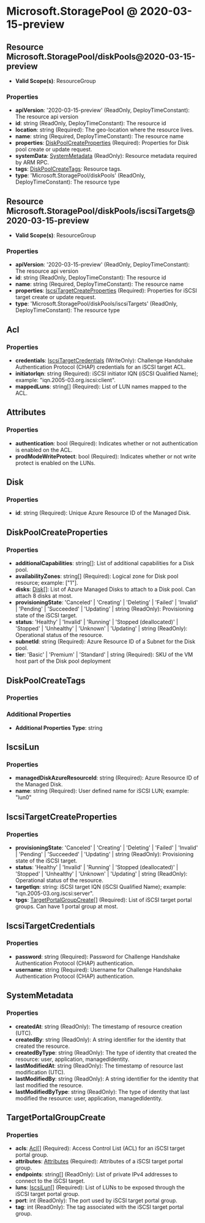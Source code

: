 # Microsoft.StoragePool @ 2020-03-15-preview

## Resource Microsoft.StoragePool/diskPools@2020-03-15-preview
* **Valid Scope(s)**: ResourceGroup
### Properties
* **apiVersion**: '2020-03-15-preview' (ReadOnly, DeployTimeConstant): The resource api version
* **id**: string (ReadOnly, DeployTimeConstant): The resource id
* **location**: string (Required): The geo-location where the resource lives.
* **name**: string (Required, DeployTimeConstant): The resource name
* **properties**: [DiskPoolCreateProperties](#diskpoolcreateproperties) (Required): Properties for Disk pool create or update request.
* **systemData**: [SystemMetadata](#systemmetadata) (ReadOnly): Resource metadata required by ARM RPC.
* **tags**: [DiskPoolCreateTags](#diskpoolcreatetags): Resource tags.
* **type**: 'Microsoft.StoragePool/diskPools' (ReadOnly, DeployTimeConstant): The resource type

## Resource Microsoft.StoragePool/diskPools/iscsiTargets@2020-03-15-preview
* **Valid Scope(s)**: ResourceGroup
### Properties
* **apiVersion**: '2020-03-15-preview' (ReadOnly, DeployTimeConstant): The resource api version
* **id**: string (ReadOnly, DeployTimeConstant): The resource id
* **name**: string (Required, DeployTimeConstant): The resource name
* **properties**: [IscsiTargetCreateProperties](#iscsitargetcreateproperties) (Required): Properties for iSCSI target create or update request.
* **type**: 'Microsoft.StoragePool/diskPools/iscsiTargets' (ReadOnly, DeployTimeConstant): The resource type

## Acl
### Properties
* **credentials**: [IscsiTargetCredentials](#iscsitargetcredentials) (WriteOnly): Challenge Handshake Authentication Protocol (CHAP) credentials for an iSCSI target ACL.
* **initiatorIqn**: string (Required): iSCSI initiator IQN (iSCSI Qualified Name); example: "iqn.2005-03.org.iscsi:client".
* **mappedLuns**: string[] (Required): List of LUN names mapped to the ACL.

## Attributes
### Properties
* **authentication**: bool (Required): Indicates whether or not authentication is enabled on the ACL.
* **prodModeWriteProtect**: bool (Required): Indicates whether or not write protect is enabled on the LUNs.

## Disk
### Properties
* **id**: string (Required): Unique Azure Resource ID of the Managed Disk.

## DiskPoolCreateProperties
### Properties
* **additionalCapabilities**: string[]: List of additional capabilities for a Disk pool.
* **availabilityZones**: string[] (Required): Logical zone for Disk pool resource; example: ["1"].
* **disks**: [Disk](#disk)[]: List of Azure Managed Disks to attach to a Disk pool. Can attach 8 disks at most.
* **provisioningState**: 'Canceled' | 'Creating' | 'Deleting' | 'Failed' | 'Invalid' | 'Pending' | 'Succeeded' | 'Updating' | string (ReadOnly): Provisioning state of the iSCSI target.
* **status**: 'Healthy' | 'Invalid' | 'Running' | 'Stopped (deallocated)' | 'Stopped' | 'Unhealthy' | 'Unknown' | 'Updating' | string (ReadOnly): Operational status of the resource.
* **subnetId**: string (Required): Azure Resource ID of a Subnet for the Disk pool.
* **tier**: 'Basic' | 'Premium' | 'Standard' | string (Required): SKU of the VM host part of the Disk pool deployment

## DiskPoolCreateTags
### Properties
### Additional Properties
* **Additional Properties Type**: string

## IscsiLun
### Properties
* **managedDiskAzureResourceId**: string (Required): Azure Resource ID of the Managed Disk.
* **name**: string (Required): User defined name for iSCSI LUN; example: "lun0"

## IscsiTargetCreateProperties
### Properties
* **provisioningState**: 'Canceled' | 'Creating' | 'Deleting' | 'Failed' | 'Invalid' | 'Pending' | 'Succeeded' | 'Updating' | string (ReadOnly): Provisioning state of the iSCSI target.
* **status**: 'Healthy' | 'Invalid' | 'Running' | 'Stopped (deallocated)' | 'Stopped' | 'Unhealthy' | 'Unknown' | 'Updating' | string (ReadOnly): Operational status of the resource.
* **targetIqn**: string: iSCSI target IQN (iSCSI Qualified Name); example: "iqn.2005-03.org.iscsi:server".
* **tpgs**: [TargetPortalGroupCreate](#targetportalgroupcreate)[] (Required): List of iSCSI target portal groups. Can have 1 portal group at most.

## IscsiTargetCredentials
### Properties
* **password**: string (Required): Password for Challenge Handshake Authentication Protocol (CHAP) authentication.
* **username**: string (Required): Username for Challenge Handshake Authentication Protocol (CHAP) authentication.

## SystemMetadata
### Properties
* **createdAt**: string (ReadOnly): The timestamp of resource creation (UTC).
* **createdBy**: string (ReadOnly): A string identifier for the identity that created the resource.
* **createdByType**: string (ReadOnly): The type of identity that created the resource: user, application, managedIdentity.
* **lastModifiedAt**: string (ReadOnly): The timestamp of resource last modification (UTC).
* **lastModifiedBy**: string (ReadOnly): A string identifier for the identity that last modified the resource.
* **lastModifiedByType**: string (ReadOnly): The type of identity that last modified the resource: user, application, managedIdentity.

## TargetPortalGroupCreate
### Properties
* **acls**: [Acl](#acl)[] (Required): Access Control List (ACL) for an iSCSI target portal group.
* **attributes**: [Attributes](#attributes) (Required): Attributes of a iSCSI target portal group.
* **endpoints**: string[] (ReadOnly): List of private IPv4 addresses to connect to the iSCSI target.
* **luns**: [IscsiLun](#iscsilun)[] (Required): List of LUNs to be exposed through the iSCSI target portal group.
* **port**: int (ReadOnly): The port used by iSCSI target portal group.
* **tag**: int (ReadOnly): The tag associated with the iSCSI target portal group.

